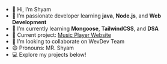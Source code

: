 - 👋 Hi, I’m Shyam
- 👀 I’m passionate developer learning **java**, **Node.js**, and **Web Development**
- 🌱 I’m currently learning **Mongoose**, **TailwindCSS**, and **DSA**
- 🔭 Current project: [Music Player Website](https://github.com/shyam/music-player) 
- 💞️ I’m looking to collaborate on WevDev Team
- 😄 Pronouns: MR. Shyam
- 💻 Explore my projects below!

<!---
MarsalShyam/MarsalShyam is a ✨ special ✨ repository because its `README.md` (this file) appears on your GitHub profile.
You can click the Preview link to take a look at your changes.
--->
